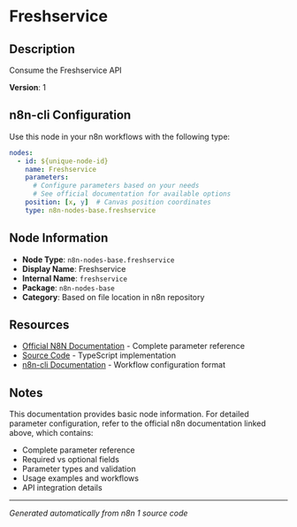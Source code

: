 # Freshservice

## Description

Consume the Freshservice API

**Version**: 1

## n8n-cli Configuration

Use this node in your n8n workflows with the following type:

```yaml
nodes:
  - id: ${unique-node-id}
    name: Freshservice
    parameters:
      # Configure parameters based on your needs
      # See official documentation for available options
    position: [x, y]  # Canvas position coordinates
    type: n8n-nodes-base.freshservice
```

## Node Information

- **Node Type**: `n8n-nodes-base.freshservice`
- **Display Name**: Freshservice
- **Internal Name**: `freshservice`
- **Package**: `n8n-nodes-base`
- **Category**: Based on file location in n8n repository

## Resources

- [Official N8N Documentation](https://docs.n8n.io/integrations/builtin/app-nodes/n8n-nodes-base.freshservice/) - Complete parameter reference
- [Source Code](https://github.com/n8n-io/n8n/blob/master/packages/nodes-base/nodes/Freshservice/Freshservice.node.ts) - TypeScript implementation
- [n8n-cli Documentation](https://github.com/edenreich/n8n-cli) - Workflow configuration format

## Notes

This documentation provides basic node information. For detailed parameter configuration, 
refer to the official n8n documentation linked above, which contains:

- Complete parameter reference
- Required vs optional fields
- Parameter types and validation
- Usage examples and workflows
- API integration details

---
*Generated automatically from n8n 1 source code*
